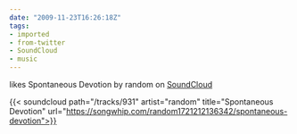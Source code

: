 ```yaml
---
date: "2009-11-23T16:26:18Z"
tags:
- imported
- from-twitter
- SoundCloud
- music
---
```

likes Spontaneous Devotion by random on [SoundCloud](/tags/SoundCloud) 

{{< soundcloud path="/tracks/931" artist="random" title="Spontaneous Devotion" url="https://songwhip.com/random1721212136342/spontaneous-devotion">}}
